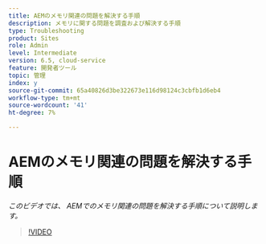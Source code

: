 ```yaml
---
title: AEMのメモリ関連の問題を解決する手順
description: メモリに関する問題を調査および解決する手順
type: Troubleshooting
product: Sites
role: Admin
level: Intermediate
version: 6.5, cloud-service
feature: 開発者ツール
topic: 管理
index: y
source-git-commit: 65a40826d3be322673e116d98124c3cbfb1d6eb4
workflow-type: tm+mt
source-wordcount: '41'
ht-degree: 7%

---
```


# AEMのメモリ関連の問題を解決する手順

*このビデオでは、 AEMでのメモリ関連の問題を解決する手順について説明します。*

>[!VIDEO](https://video.tv.adobe.com/v/335473?quality=9&learn=on)